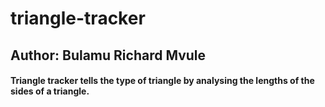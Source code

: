 # triangle-tracker
## Author: Bulamu Richard Mvule
#### Triangle tracker tells the type of triangle by analysing the lengths of the sides of a triangle. 

